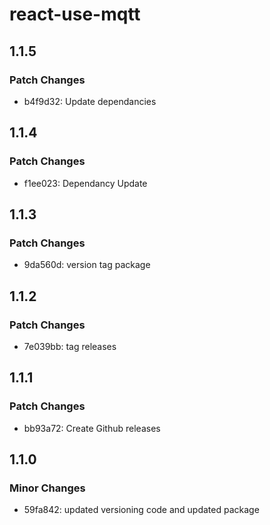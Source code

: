 # react-use-mqtt

## 1.1.5

### Patch Changes

- b4f9d32: Update dependancies

## 1.1.4

### Patch Changes

- f1ee023: Dependancy Update

## 1.1.3

### Patch Changes

- 9da560d: version tag package

## 1.1.2

### Patch Changes

- 7e039bb: tag releases

## 1.1.1

### Patch Changes

- bb93a72: Create Github releases

## 1.1.0

### Minor Changes

- 59fa842: updated versioning code and updated package
